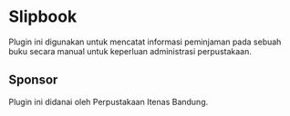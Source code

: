 # Slipbook
Plugin ini digunakan untuk mencatat informasi peminjaman pada sebuah buku secara manual untuk keperluan administrasi perpustakaan.

## Sponsor
Plugin ini didanai oleh Perpustakaan Itenas Bandung.